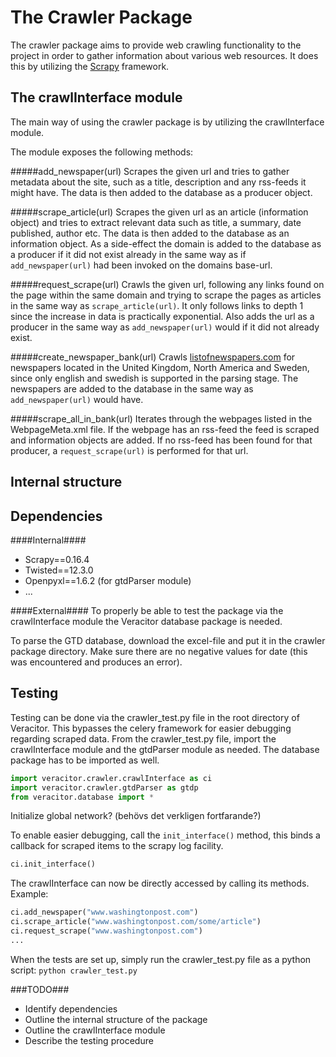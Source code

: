 The Crawler Package
===================
The crawler package aims to provide web crawling functionality to the project in order to gather information about various web resources.
It does this by utilizing the [Scrapy](http://scrapy.org) framework.

The crawlInterface module
-------------------------
The main way of using the crawler package is by utilizing the crawlInterface module.

The module exposes the following methods:

#####add_newspaper(url)
Scrapes the given url and tries to gather metadata about the site, such as a title, description and any rss-feeds it might have.
The data is then added to the database as a producer object.

#####scrape_article(url)
Scrapes the given url as an article (information object) and tries to extract relevant data such as title, a summary, date published, author etc.
The data is then added to the database as an information object.
As a side-effect the domain is added to the database as a producer if it did not exist already in the same way as if `add_newspaper(url)` had been invoked on the domains base-url.

#####request_scrape(url)
Crawls the given url, following any links found on the page within the same domain and trying to scrape the pages as articles in the same way as `scrape_article(url)`.
It only follows links to depth 1 since the increase in data is practically exponential.
Also adds the url as a producer in the same way as `add_newspaper(url)` would if it did not already exist.

#####create_newspaper_bank(url)
Crawls [listofnewspapers.com](http://www.listofnewspapers.com) for newspapers located in the United Kingdom, North America and Sweden, since only english and swedish is supported in the parsing stage.
The newspapers are added to the database in the same way as `add_newspaper(url)` would have.

#####scrape_all_in_bank(url)
Iterates through the webpages listed in the WebpageMeta.xml file.
If the webpage has an rss-feed the feed is scraped and information objects are added.
If no rss-feed has been found for that producer, a `request_scrape(url)` is performed for that url.

Internal structure
------------------

Dependencies
------------

####Internal####
* Scrapy==0.16.4
* Twisted==12.3.0
* Openpyxl==1.6.2 (for gtdParser module)
* ...

####External####
To properly be able to test the package via the crawlInterface module the Veracitor database package is needed.

To parse the GTD database, download the excel-file and put it in the crawler package directory. Make sure there are no negative values for date (this was encountered and produces an error).

Testing
-------
Testing can be done via the crawler_test.py file in the root directory of Veracitor.
This bypasses the celery framework for easier debugging regarding scraped data.
From the crawler_test.py file, import the crawlInterface module and the gtdParser module as needed.
The database package has to be imported as well.
```Python
import veracitor.crawler.crawlInterface as ci
import veracitor.crawler.gtdParser as gtdp
from veracitor.database import *
```

Initialize global network? (behövs det verkligen fortfarande?)

To enable easier debugging, call the `init_interface()` method, this binds a callback for scraped items to the scrapy log facility.
```Python
ci.init_interface()
```

The crawlInterface can now be directly accessed by calling its methods.
Example:
```Python
ci.add_newspaper("www.washingtonpost.com")
ci.scrape_article("www.washingtonpost.com/some/article")
ci.request_scrape("www.washingtonpost.com")
...
```
When the tests are set up, simply run the crawler_test.py file as a python script:
`python crawler_test.py`

###TODO###

* Identify dependencies
* Outline the internal structure of the package
* Outline the crawlInterface module
* Describe the testing procedure
